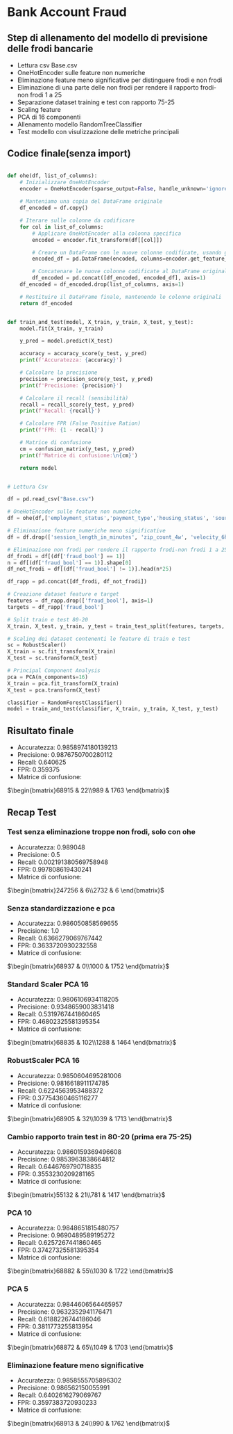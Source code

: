 # Bank Account Fraud

## Step di allenamento del modello di previsione delle frodi bancarie

- Lettura csv Base.csv
- OneHotEncoder sulle feature non numeriche
- Eliminazione feature meno significative per distinguere frodi e non frodi
- Eliminazione di una parte delle non frodi per rendere il rapporto frodi-non frodi 1 a 25
- Separazione dataset training e test con rapporto 75-25
- Scaling feature
- PCA di 16 componenti
- Allenamento modello RandomTreeClassifier
- Test modello con visulizzazione delle metriche principali


## Codice finale(senza import)
```python

def ohe(df, list_of_columns):
    # Inizializzare OneHotEncoder
    encoder = OneHotEncoder(sparse_output=False, handle_unknown='ignore')
    
    # Manteniamo una copia del DataFrame originale
    df_encoded = df.copy()

    # Iterare sulle colonne da codificare
    for col in list_of_columns:
        # Applicare OneHotEncoder alla colonna specifica
        encoded = encoder.fit_transform(df[[col]])

        # Creare un DataFrame con le nuove colonne codificate, usando gli stessi indici del DataFrame originale
        encoded_df = pd.DataFrame(encoded, columns=encoder.get_feature_names_out([col]), index=df.index)

        # Concatenare le nuove colonne codificate al DataFrame originale
        df_encoded = pd.concat([df_encoded, encoded_df], axis=1)
    df_encoded = df_encoded.drop(list_of_columns, axis=1)

    # Restituire il DataFrame finale, mantenendo le colonne originali
    return df_encoded


def train_and_test(model, X_train, y_train, X_test, y_test):
    model.fit(X_train, y_train)

    y_pred = model.predict(X_test)

    accuracy = accuracy_score(y_test, y_pred)
    print(f'Accuratezza: {accuracy}')

    # Calcolare la precisione
    precision = precision_score(y_test, y_pred)
    print(f'Precisione: {precision}')

    # Calcolare il recall (sensibilità)
    recall = recall_score(y_test, y_pred)
    print(f'Recall: {recall}')

    # Calcolare FPR (False Positive Ration)
    print(f'FPR: {1 - recall}')

    # Matrice di confusione
    cm = confusion_matrix(y_test, y_pred)
    print(f'Matrice di confusione:\n{cm}')

    return model


# Lettura Csv

df = pd.read_csv("Base.csv")

# OneHotEncoder sulle feature non numeriche
df = ohe(df,['employment_status','payment_type','housing_status', 'source', 'device_os'])

# Eliminazione feature numeriche meno significative
df = df.drop(['session_length_in_minutes', 'zip_count_4w', 'velocity_6h', 'velocity_24h'], axis=1)

# Eliminazione non frodi per rendere il rapporto frodi-non frodi 1 a 25
df_frodi = df[(df['fraud_bool'] == 1)]
n = df[(df['fraud_bool'] == 1)].shape[0]
df_not_frodi = df[(df['fraud_bool'] != 1)].head(n*25)

df_rapp = pd.concat([df_frodi, df_not_frodi])

# Creazione dataset feature e target
features = df_rapp.drop(['fraud_bool'], axis=1)
targets = df_rapp['fraud_bool']

# Split train e test 80-20
X_train, X_test, y_train, y_test = train_test_split(features, targets, random_state=0)

# Scaling dei dataset contenenti le feature di train e test
sc = RobustScaler()
X_train = sc.fit_transform(X_train)
X_test = sc.transform(X_test)

# Principal Component Analysis
pca = PCA(n_components=16)
X_train = pca.fit_transform(X_train)
X_test = pca.transform(X_test)

classifier = RandomForestClassifier()
model = train_and_test(classifier, X_train, y_train, X_test, y_test)
```

## Risultato finale


- Accuratezza: 0.9858974180139213
- Precisione: 0.9876750700280112
- Recall: 0.640625
- FPR: 0.359375
- Matrice di confusione:

$\begin{bmatrix}68915 & 22\\989 & 1763 \end{bmatrix}$





## Recap Test


### Test senza eliminazione troppe non frodi, solo con ohe

- Accuratezza: 0.989048
- Precisione: 0.5
- Recall: 0.002191380569758948
- FPR: 0.997808619430241
- Matrice di confusione:

 $\begin{bmatrix}247256 & 6\\2732 & 6 \end{bmatrix}$


### Senza standardizzazione e pca

- Accuratezza: 0.986050858569655
- Precisione: 1.0
- Recall: 0.6366279069767442
- FPR: 0.3633720930232558
- Matrice di confusione:

$\begin{bmatrix}68937 & 0\\1000 & 1752 \end{bmatrix}$


### Standard Scaler PCA 16

- Accuratezza: 0.9806106934118205
- Precisione: 0.9348659003831418
- Recall: 0.5319767441860465
- FPR: 0.46802325581395354
- Matrice di confusione:

$\begin{bmatrix}68835 & 102\\1288 & 1464 \end{bmatrix}$


### RobustScaler PCA 16

- Accuratezza: 0.9850604695281006
- Precisione: 0.9816618911174785
- Recall: 0.6224563953488372
- FPR: 0.37754360465116277
- Matrice di confusione:

$\begin{bmatrix}68905 & 32\\1039 & 1713 \end{bmatrix}$


### Cambio rapporto train test in 80-20 (prima era 75-25)

- Accuratezza: 0.9860159369496608
- Precisione: 0.9853963838664812
- Recall: 0.6446769790718835
- FPR: 0.3553230209281165
- Matrice di confusione:

$\begin{bmatrix}55132 & 21\\781 & 1417 \end{bmatrix}$

 
### PCA 10

- Accuratezza: 0.9848651815480757
- Precisione: 0.9690489589195272
- Recall: 0.6257267441860465
- FPR: 0.37427325581395354
- Matrice di confusione:

$\begin{bmatrix}68882 & 55\\1030 & 1722 \end{bmatrix}$


### PCA 5
- Accuratezza: 0.9844606564465957
- Precisione: 0.9632352941176471
- Recall: 0.6188226744186046
- FPR: 0.3811773255813954
- Matrice di confusione:

$\begin{bmatrix}68872 & 65\\1049 & 1703 \end{bmatrix}$


### Eliminazione feature meno significative

- Accuratezza: 0.9858555705896302
- Precisione: 0.986562150055991
- Recall: 0.6402616279069767
- FPR: 0.3597383720930233
- Matrice di confusione:

$\begin{bmatrix}68913 & 24\\990 & 1762 \end{bmatrix}$

